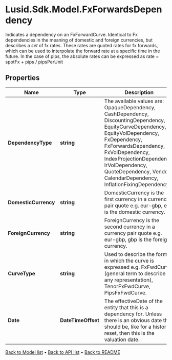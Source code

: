 # Lusid.Sdk.Model.FxForwardsDependency
Indicates a dependency on an FxForwardCurve. Identical to Fx dependencies in the meaning of domestic and foreign currencies, but describes a *set* of fx rates. These rates are quoted rates for fx forwards, which can be used to interpolate the forward rate at a specific time in the future. In the case of pips, the absolute rates can be expressed as rate = spotFx + pips / pipsPerUnit

## Properties

Name | Type | Description | Notes
------------ | ------------- | ------------- | -------------
**DependencyType** | **string** | The available values are: OpaqueDependency, CashDependency, DiscountingDependency, EquityCurveDependency, EquityVolDependency, FxDependency, FxForwardsDependency, FxVolDependency, IndexProjectionDependency, IrVolDependency, QuoteDependency, Vendor, CalendarDependency, InflationFixingDependency | 
**DomesticCurrency** | **string** | DomesticCurrency is the first currency in a currency pair quote e.g. eur-gbp, eur is the domestic currency. | 
**ForeignCurrency** | **string** | ForeignCurrency is the second currency in a currency pair quote e.g. eur-gbp, gbp is the foreign currency. | 
**CurveType** | **string** | Used to describe the format in which the curve is expressed e.g. FxFwdCurve (general term to describe any representation), TenorFxFwdCurve, PipsFxFwdCurve. | 
**Date** | **DateTimeOffset** | The effectiveDate of the entity that this is a dependency for. Unless there is an obvious date this should be, like for a historic reset, then this is the valuation date. | 

[Back to Model list](../README.md#documentation-for-models) &#8226; [Back to API list](../README.md#documentation-for-api-endpoints) &#8226; [Back to README](../README.md)

